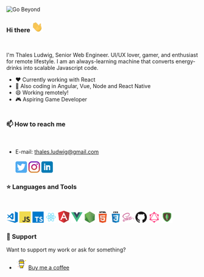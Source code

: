 ![Go Beyond](https://media-exp1.licdn.com/dms/image/C5616AQEnxHaX3OXFoA/profile-displaybackgroundimage-shrink_350_1400/0?e=1611187200&v=beta&t=68v_9URWnMJyFXcRCpKq71Yu4ov7rSaRtDkCu1QB3W4)

### Hi there <img src="./assets/wave.gif" width="30px">
<br>

I'm Thales Ludwig, Senior Web Engineer. UI/UX lover, gamer, and enthusiast for remote lifestyle. I am an always-learning machine that converts energy-drinks into scalable Javascript code.

- ❤️  Currently working with React
- 🌱  Also coding in Angular, Vue, Node and React Native
- 😄  Working remotely! 
- 🎮  Aspiring Game Developer
<br><br>

### 📫  How to reach me
<br>

- E-mail: thales.ludwig@gmail.com
<br><br>
[<img src="./assets/twitter.png" width="30px">](https://twitter.com/ThalesLudwig)
[<img src="./assets/instagram.jpg" width="30px">](https://www.instagram.com/thalesludwig/)
[<img src="./assets/linkedin.png" width="30px">](https://www.linkedin.com/in/thalesludwig/)

### ⭐  Languages and Tools
<br>
<p float="left">
  <img src="./assets/vscode.png" width="30px">
  <img src="./assets/javascript.png" width="30px">
  <img src="./assets/typescript.png" width="30px">
  <img src="./assets/react.png" width="30px">
  <img src="./assets/angular.svg" width="30px">
  <img src="./assets/vue.png" width="30px">
  <img src="./assets/nodejs.png" width="30px">
  <img src="./assets/html.png" width="30px">
  <img src="./assets/css.png" width="30px">
  <img src="./assets/sass.png" width="30px">
  <img src="./assets/github.png" width="30px">
  <img src="./assets/graphql.png" width="30px">
  <img src="./assets/mongodb.png" width="30px">
</p>

### 💜  Support

Want to support my work or ask for something?
- <img src="./assets/coffee.png" width="30px"> [Buy me a coffee](https://www.buymeacoffee.com/thalesludwig)

